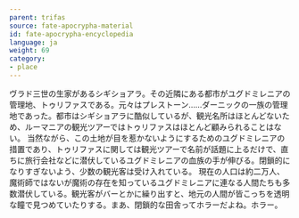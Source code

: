 ```yaml
---
parent: trifas
source: fate-apocrypha-material
id: fate-apocrypha-encyclopedia
language: ja
weight: 69
category:
- place
---
```


ヴラド三世の生家があるシギショアラ。その近隣にある都市がユグドミレニアの管理地、トゥリファスである。元々はプレストーン……ダーニックの一族の管理地であった。都市はシギショアラに酷似しているが、観光名所はほとんどないため、ルーマニアの観光ツアーではトゥリファスはほとんど顧みられることはない。
当然ながら、この土地が目を惹かないようにするためのユグドミレニアの措置であり、トゥリファスに関しては観光ツアーで名前が話題に上るだけで、直ちに旅行会社などに潜伏しているユグドミレニアの血族の手が伸びる。閉鎖的になりすぎないよう、少数の観光客は受け入れている。
現在の人口は約二万人、魔術師ではないが魔術の存在を知っているユグドミレニアに連なる人間たちも多数潜伏している。観光客がバーとかに繰り出すと、地元の人間が皆こっちを透明な瞳で見つめていたりする。まあ、閉鎖的な田舎ってホラーだよね。ホラー。
